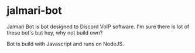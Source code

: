 # jalmari-bot

Jalmari Bot is bot designed to Discord VoIP software. I'm sure there is lot of these bot's but hey, why not build own?

Bot is build with Javascript and runs on NodeJS.